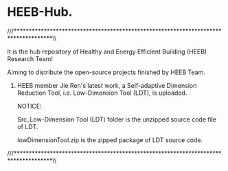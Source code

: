 # HEEB-Hub.
///************************************************************************************\\\

It is the hub repository of Healthy and Energy Efficient Building (HEEB) Research Team!

Aiming to distribute the open-source projects finished by HEEB Team.

1. HEEB member Jie Ren's latest work, a Self-adaptive Dimension Reduction Tool, i.e. Low-Dimension Tool (LDT), is uploaded. 

   NOTICE:
  
   Src_Low-Dimension Tool (LDT) folder is the unzipped source code file of LDT.
   
   lowDimensionTool.zip is the zipped package of LDT source code.
   
   
///************************************************************************************\\\
